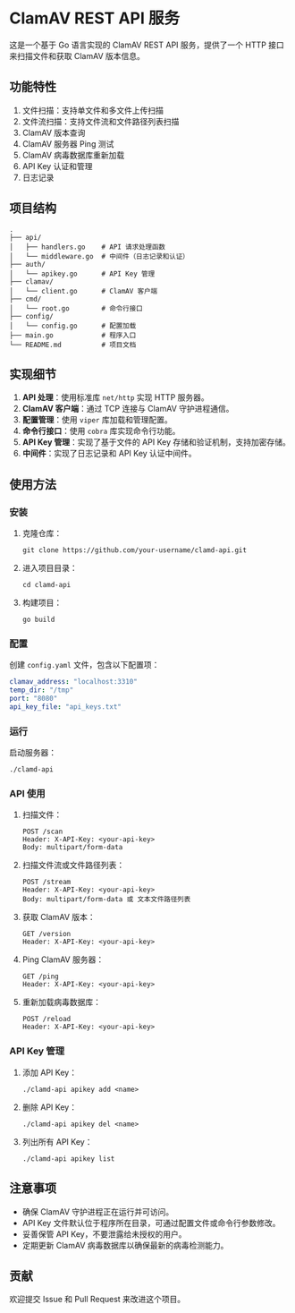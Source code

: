 # ClamAV REST API 服务

这是一个基于 Go 语言实现的 ClamAV REST API 服务，提供了一个 HTTP 接口来扫描文件和获取 ClamAV 版本信息。

## 功能特性

1. 文件扫描：支持单文件和多文件上传扫描
2. 文件流扫描：支持文件流和文件路径列表扫描
3. ClamAV 版本查询
4. ClamAV 服务器 Ping 测试
5. ClamAV 病毒数据库重新加载
6. API Key 认证和管理
7. 日志记录

## 项目结构

```
.
├── api/
│   ├── handlers.go    # API 请求处理函数
│   └── middleware.go  # 中间件（日志记录和认证）
├── auth/
│   └── apikey.go      # API Key 管理
├── clamav/
│   └── client.go      # ClamAV 客户端
├── cmd/
│   └── root.go        # 命令行接口
├── config/
│   └── config.go      # 配置加载
├── main.go            # 程序入口
└── README.md          # 项目文档
```

## 实现细节

1. **API 处理**：使用标准库 `net/http` 实现 HTTP 服务器。
2. **ClamAV 客户端**：通过 TCP 连接与 ClamAV 守护进程通信。
3. **配置管理**：使用 `viper` 库加载和管理配置。
4. **命令行接口**：使用 `cobra` 库实现命令行功能。
5. **API Key 管理**：实现了基于文件的 API Key 存储和验证机制，支持加密存储。
6. **中间件**：实现了日志记录和 API Key 认证中间件。

## 使用方法

### 安装

1. 克隆仓库：
   ```
   git clone https://github.com/your-username/clamd-api.git
   ```

2. 进入项目目录：
   ```
   cd clamd-api
   ```

3. 构建项目：
   ```
   go build
   ```

### 配置

创建 `config.yaml` 文件，包含以下配置项：

```yaml
clamav_address: "localhost:3310"
temp_dir: "/tmp"
port: "8080"
api_key_file: "api_keys.txt"
```

### 运行

启动服务器：

```
./clamd-api
```

### API 使用

1. 扫描文件：
   ```
   POST /scan
   Header: X-API-Key: <your-api-key>
   Body: multipart/form-data
   ```

2. 扫描文件流或文件路径列表：
   ```
   POST /stream
   Header: X-API-Key: <your-api-key>
   Body: multipart/form-data 或 文本文件路径列表
   ```

3. 获取 ClamAV 版本：
   ```
   GET /version
   Header: X-API-Key: <your-api-key>
   ```

4. Ping ClamAV 服务器：
   ```
   GET /ping
   Header: X-API-Key: <your-api-key>
   ```

5. 重新加载病毒数据库：
   ```
   POST /reload
   Header: X-API-Key: <your-api-key>
   ```

### API Key 管理

1. 添加 API Key：
   ```
   ./clamd-api apikey add <name>
   ```

2. 删除 API Key：
   ```
   ./clamd-api apikey del <name>
   ```

3. 列出所有 API Key：
   ```
   ./clamd-api apikey list
   ```

## 注意事项

- 确保 ClamAV 守护进程正在运行并可访问。
- API Key 文件默认位于程序所在目录，可通过配置文件或命令行参数修改。
- 妥善保管 API Key，不要泄露给未授权的用户。
- 定期更新 ClamAV 病毒数据库以确保最新的病毒检测能力。

## 贡献

欢迎提交 Issue 和 Pull Request 来改进这个项目。